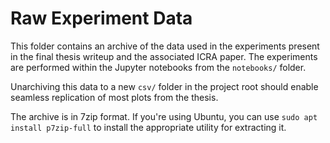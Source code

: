 Raw Experiment Data
===================

This folder contains an archive of the data used in the experiments
present in the final thesis writeup and the associated ICRA paper. The
experiments are performed within the Jupyter notebooks from the `notebooks/`
folder.

Unarchiving this data to a new `csv/` folder in the project root should enable
seamless replication of most plots from the thesis.

The archive is in 7zip format. If you're using Ubuntu, you can use
`sudo apt install p7zip-full` to install the appropriate utility for extracting
it.

